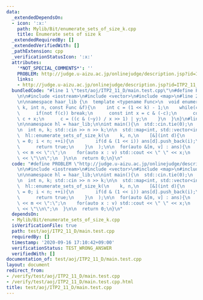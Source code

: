 ```yaml
---
data:
  _extendedDependsOn:
  - icon: ':x:'
    path: Mylib/Bit/enumerate_sets_of_size_k.cpp
    title: Enumerate sets of size k
  _extendedRequiredBy: []
  _extendedVerifiedWith: []
  _pathExtension: cpp
  _verificationStatusIcon: ':x:'
  attributes:
    '*NOT_SPECIAL_COMMENTS*': ''
    PROBLEM: http://judge.u-aizu.ac.jp/onlinejudge/description.jsp?id=ITP2_11_D
    links:
    - http://judge.u-aizu.ac.jp/onlinejudge/description.jsp?id=ITP2_11_D
  bundledCode: "#line 1 \"test/aoj/ITP2_11_D/main.test.cpp\"\n#define PROBLEM \"http://judge.u-aizu.ac.jp/onlinejudge/description.jsp?id=ITP2_11_D\"\
    \n\n#include <iostream>\n#include <vector>\n#include <map>\n#line 2 \"Mylib/Bit/enumerate_sets_of_size_k.cpp\"\
    \n\nnamespace haar_lib {\n  template <typename Func>\n  void enumerate_sets_of_size_k(int\
    \ k, int n, const Func &f){\n    int c = (1 << k) - 1;\n    while(c < (1 << n)){\n\
    \      if(not f(c)) break;\n      const int x = c & (-c);\n      const int y =\
    \ c + x;\n      c = ((c & (~y)) / x >> 1) | y;\n    }\n  }\n}\n#line 7 \"test/aoj/ITP2_11_D/main.test.cpp\"\
    \n\nnamespace hl = haar_lib;\n\nint main(){\n  std::cin.tie(0);\n  std::ios::sync_with_stdio(false);\n\
    \n  int n, k; std::cin >> n >> k;\n\n  std::map<int, std::vector<int>> ans;\n\n\
    \  hl::enumerate_sets_of_size_k(\n    k, n,\n    [&](int d){\n      for(int i\
    \ = 0; i < n; ++i){\n        if(d & (1 << i)) ans[d].push_back(i);\n      }\n\
    \      return true;\n    }\n  );\n\n  for(auto &[m, v] : ans){\n    std::cout\
    \ << m << \":\";\n    for(auto x : v) std::cout << \" \" << x;\n    std::cout\
    \ << \"\\n\";\n  }\n\n  return 0;\n}\n"
  code: "#define PROBLEM \"http://judge.u-aizu.ac.jp/onlinejudge/description.jsp?id=ITP2_11_D\"\
    \n\n#include <iostream>\n#include <vector>\n#include <map>\n#include \"Mylib/Bit/enumerate_sets_of_size_k.cpp\"\
    \n\nnamespace hl = haar_lib;\n\nint main(){\n  std::cin.tie(0);\n  std::ios::sync_with_stdio(false);\n\
    \n  int n, k; std::cin >> n >> k;\n\n  std::map<int, std::vector<int>> ans;\n\n\
    \  hl::enumerate_sets_of_size_k(\n    k, n,\n    [&](int d){\n      for(int i\
    \ = 0; i < n; ++i){\n        if(d & (1 << i)) ans[d].push_back(i);\n      }\n\
    \      return true;\n    }\n  );\n\n  for(auto &[m, v] : ans){\n    std::cout\
    \ << m << \":\";\n    for(auto x : v) std::cout << \" \" << x;\n    std::cout\
    \ << \"\\n\";\n  }\n\n  return 0;\n}\n"
  dependsOn:
  - Mylib/Bit/enumerate_sets_of_size_k.cpp
  isVerificationFile: true
  path: test/aoj/ITP2_11_D/main.test.cpp
  requiredBy: []
  timestamp: '2020-09-16 17:10:42+09:00'
  verificationStatus: TEST_WRONG_ANSWER
  verifiedWith: []
documentation_of: test/aoj/ITP2_11_D/main.test.cpp
layout: document
redirect_from:
- /verify/test/aoj/ITP2_11_D/main.test.cpp
- /verify/test/aoj/ITP2_11_D/main.test.cpp.html
title: test/aoj/ITP2_11_D/main.test.cpp
---
```

